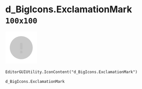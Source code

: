 # d_BigIcons.ExclamationMark `100x100`
<img src="/img/d_BigIcons.ExclamationMark.png" width=100 height=100>

``` CSharp
EditorGUIUtility.IconContent("d_BigIcons.ExclamationMark")
```
```
d_BigIcons.ExclamationMark
```
